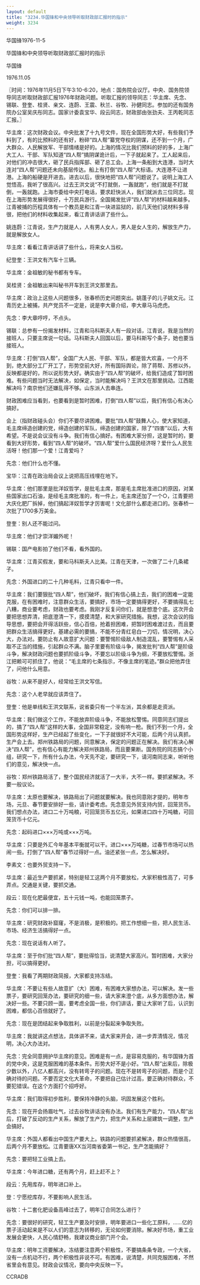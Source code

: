 ```yaml
---
layout: default
title: "3234.华国锋和中央领导听取财政部汇报时的指示"
weight: 3234
---
```


华国锋1976-11-5

华国锋和中央领导听取财政部汇报时的指示

华国锋

1976.11.05

〖时间：1976年11月5日下午3∶10-6∶20，地点：国务院会议厅。中央、国务院领导同志听取财政部汇报1976年财政问题。听取汇报的领导同志：华主席、先念、锡联、登奎、桂贤、亲文、连蔚、王震、秋兰、谷牧、孙健同志。参加的还有国务院办公室吴庆彤同志。国家计委袁宝华、段云同志，财政部由张劲夫、王丙乾同志汇报。〗

华主席：这次财政会议。中央批发了十九号文件，现在全国形势大好，有些我们予料到了，有的比预料的还有好，粉碎“四人帮”纂党夺权的阴谋，还不到一个月，广大群众、人民解放军、干部情绪是好的。上海的情况比我们预料的好的多，上海广大工人、干部、军队知道“四人帮”搞阴谋诡计后，一下子就起来了。工人起来后，对他们的冲击很大，砸了民兵指挥部、砸了总工会。上海一条船到大连港，当时大连对“四人帮”问题还未向基层传达。船上有打倒“四人帮”大标语。大连港不让进港。上海的船硬是开进去。进去以后，很快地把“四人帮”问题说了。说明上海工人觉悟高，我听了很高兴。过去王洪文说“不打就倒，一轰就跑”，他们就是不打就倒，一轰就跑。上海市委给中央打电话，要求赶快派人，我们就派去三位同志。现在上海形势发展得很好，十万民兵游行。全国揭发批评“四人帮”的材料越来越多。江青被捕的历程具体有一个教员是和江青一块进监狱的，前几天他们说材料多得很，把他们的材料收集起来，看江青讲话讲了些什么。

姚连蔚：江青说，生产力就是人，人有男人女人，男人是女人生的，解放生产力，就是解放女人。

华主席：看看江青讲话讲了些什么，将来女人当权。

纪登奎：王洪文有汽车十三辆。

华主席：金祖敏的秘书都有专车。

吴桂贤：金祖敏出来叫秘书开车到王洪文那里去。

华主席：政治上这些人问题很多，张春桥历史问题突出。姚蓬子的儿子姚文元。江青历史上被捕，共产党员不一定是，说是李大章介绍，李大章马马虎虎。

先念：李大章哼哼，不点头。

锡联：总参有一份揭发材料，江青和马科斯夫人有一段对话，江青说，我是当然的接班人，只要主席说一句话。马科斯夫人回国以后，要马科斯写个条子，她也要当接班人。

华主席：打倒“四人帮”，全国广大人民、干部、军队，都是皆大欢喜，一个月不到，绝大部分工厂开工了，形势空前大好，所有国际舆论，除了蒋帮、苏修以外，反映都是好的，所以说形势大好。确实由于“四人帮”的破坏，给我们造成了暂时困难。有些问题当时无法解决，如保定，当时能解决吗？王洪文在那里挑动。江西能解决吗？南京他们还嫌乱得不够。山东派人去串连。

财政困难应当看到，也要看到是暂时困难，打倒“四人帮”以后，我们有信心有决心搞好。

会上（指财政碰头会）你们不要尽讲困难。要批“四人帮”鼓舞人心，使大家知道，毛主席缔造创建的党，缔造创建的军队，缔造创建的国家，除了“四害”以后，大有希望。不是说会议没有斗争。我们有信心搞好。有困难大家分担，这是暂时的，要看到大好形势，看到“四人帮”的破坏。“四人帮”爱什么国民经济呀？爱什么人民生活呀！他们那一个爱！江青爱吗？

先念：他们什么也不懂。

宝华：江青在政治局会议上说把高压线埋在地下。

华主席：他们那里是批洋奴哲学，是批毛主席，那是毛主席批准进口的原因，对某些国家出口石油，是经毛主席批准的，有一件上，毛主席还加了一个○，江青要把大庆化肥厂拆掉，他们搞起洋奴哲学才厉害呢！文化部什么都走进口的。张春桥一次批了1700多万美金。

登奎：别人还不能过问。

华主席：他们才崇洋媚外呢！

锡联：国产电影拍了他们不看，看外国的。

华主席：江青买假发，要和马科斯夫人比美。江青在天津，一次做了二十几条裙子。

先念：外国进口的二十几种毛料，江青只看中一件。

华主席：我们要狠批“四人帮”，他们破坏，我们有信心搞上去，我们的困难一定能克服，在有困难时，注意群众生活，要搞好，市场一定要搞得更好，不要搞得乱七八糟，商业要考虑，财政也要考虑。我刚才反复问你们，就是想澄个底。这次开会要把思想弄清，把底澄清一下，摸摸清楚，和大家研究措施。我想，这次会议的指导思想，要把会开得活跃些，信心百倍，抢着担困难，把暂时困难渡过去，而且要把群众生活搞得更好。基建必需的要搞，不能不分青红皂白一刀切，情况明，决心大，办法对。要防止有人故意扩大问题：要警惕阶级敌人制造混乱，要警惕有人采取不正当的措施，引起群众不满。脑子里要有阶级斗争，揭发批判“四人帮”是阶级斗争，解决财政问题也要抓阶级斗争，不要忘以阶级斗争为纲，不要放松警惕。浙江把赖可可抓住了，他说：“毛主席的七条指示，不像主席的笔迹。”群众把他弄住了，问他什么用意。

谷牧：从来不是好人，经常给王洪文写信。

先念：这个人老早就应该弄住了。

登奎：他是单线和王洪文联系，说省委只有一个半左派，其余都是走资派。

华主席：我们做这个工作，不能放弃阶级斗争，不能放松警惕。同意同志们提出的，搞了“四人帮”这样的大事，全国非常稳定，没有响一枪。我们不到一个月，全国形势这样好，生产已经起了些变化，一下子就很好不大可能，后两个月认真抓，生产会上去。郑州铁路局的问题，同意解决，保定的问题正在解决。我们有决心解决“四人帮”，也有信心有能力解决郑州铁路局，而且要果断。国务院的同志搞个小组，研究一下，所有什么办法，今天先不定，要研究一下，请河南同志来，听听他们的意见，解决快一点。

谷牧：郑州铁路局活了，整个国民经济就活了一大半，大不一样。要抓紧解决。不要一般议论。

华主席：太原也要解决，铁路局出了问题就要解决。我也同意刚才提的，明年市场，元旦、春节要安排好一些，请计委考虑。先念意见外贸支持内贸，回笼货币。我们想点办法，进口二十万吨粮，可回笼货币五亿元，如果进口四十万吨糖，可回笼货币十亿元。

先念：起码进口×××万吨或×××万吨。

华主席：只要是外汇今年基本平衡就可以干。进口×××万吨糖，过春节市场可以热闹一些。打倒了“四人帮”春节过得好一点。油还紧张一点，怎么解决好。

李素文：也要外贸支持一下。

华主席：最近生产要抓紧，特别是轻工这两个月不要放松，大家积极性高了，可多弄点。交通是关键，要抓交通。

段云：现在化肥最便宜，五十元钱一吨，也能回笼票子。

先念：你们可以排一排。

华主席：研究财政补窟窿，不是消极，是积极的。把工作想细一些，把人民生活、市场、经济生活搞得好一点。

先念：现在说话有人听了。

华主席：至于你们批“四人帮”，要批得恰当，说清楚大家高兴。暂时困难，大家分担，可以搞得更好。

登奎：我看了两期财政简报，大家都支持冻结。

华主席：不要让有些人故意扩（大）困难，有困难大家想办法，可以解决。发一些票子，要研究回笼办法，要研究的细一些，请大家来澄个底，从多方面想办法，解决好一些。不要只顾一面，要考虑全国一些，你们讲话，要让大家听了后，认识到困难，都信心百倍就好了。

先念：现在是团结起来争取胜利，以前是分裂起来争取失败。

华主席：我就讲这点想法，具体讲不来，请大家来开会，进一步弄清情况，情况明，决心大办法对。

先念：完全同意拥护华主席的意见。困难是有一点，是容易克服的，有华国锋为首的党中央，这是克服困难的基本条件。形势大好不是小好。“四人帮”出来后，除极少数以外，八亿人都高兴，没有转弯子的问题。现在不是转弯子的问题，而是个正确对待的问题。不要否定文化大革命，不要把自己估计过高，要正确对待群众，不要犯错误。在这个方面打个招呼好。

华主席：我们取得初步胜利，要保持冷静的头脑，巩固发展这个胜利。

先念：现在开会扬眉吐气，过去谷牧讲话没有办法。我们有生产能力，“四人帮”出后，打破了反动的生产关系，解放了生产力，把生产关系和上层建筑一调整，生产会搞好。

华主席：外国人都看出中国生产要大上。铁路的问题要抓紧解决，群众热情很高，后两个月不要放松。江青要唐XX当河南省委第一书记，生产怎能搞好？

先念：要把轻工业搞上去。

华主席：今年进口糖，还有两个月，赶上赶不上？

段云：先用库存，明年进口补上。

登：宁愿挖库存，不要影响人民生活。

谷牧：十二套化肥设备高峰过去了，明年订合同怎么进行？

先念：要很好的研究，轻工生产要及时安排，明年要进口一些化工原料，……亿的票子活动起来是不以人们的意志为转移的，无论如何要消除。解决好市场，重工业发展会更快，人民心情舒畅，我建议商业部门开个会。

华主席：明年工资要解决，冻结要注意两个积极性，不要搞条条专政，一个大省，没有一点机动不行，两个积极性非说不可。有困难，说清楚，共同克服困难，不然省里会有意见。财政会议情况，要向中央反映一下。

CCRADB

